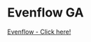 # Evenflow GA

<a href="https://click.google-analytics.com/redirect?tid=UA-91306007-2&url=https%3A%2F%2Fitunes.apple.com%2Fca%2Fapp%2Fid1182093260&aid=io.evenflow.Evenflow&idfa=%{idfa}&cs=github&cm=link&cn=promotion%20code&ck=meditation">Evenflow - Click here!</a>
